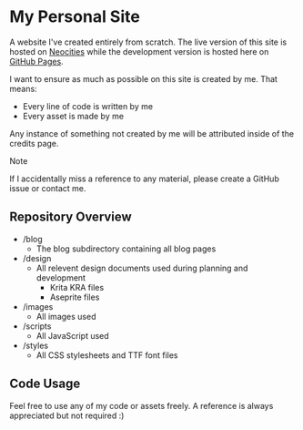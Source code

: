 # My Personal Site
A website I've created entirely from scratch. The live version of this site is hosted on [Neocities](https://moovlu.neocities.org/) while the development version is hosted here on [GitHub Pages](https://moovlu.github.io/my-site/).

I want to ensure as much as possible on this site is created by me. That means:
- Every line of code is written by me
- Every asset is made by me

Any instance of something not created by me will be attributed inside of the credits page.

> [!NOTE]
> If I accidentally miss a reference to any material, please create a GitHub issue or contact me.

## Repository Overview
- /blog
  - The blog subdirectory containing all blog pages
- /design
  - All relevent design documents used during planning and development
    - Krita KRA files
    - Aseprite files
- /images
  - All images used
- /scripts
  - All JavaScript used
- /styles
  - All CSS stylesheets and TTF font files

## Code Usage
Feel free to use any of my code or assets freely. A reference is always appreciated but not required :)